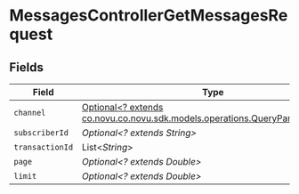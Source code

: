 # MessagesControllerGetMessagesRequest


## Fields

| Field                                                                                                                       | Type                                                                                                                        | Required                                                                                                                    | Description                                                                                                                 |
| --------------------------------------------------------------------------------------------------------------------------- | --------------------------------------------------------------------------------------------------------------------------- | --------------------------------------------------------------------------------------------------------------------------- | --------------------------------------------------------------------------------------------------------------------------- |
| `channel`                                                                                                                   | [Optional<? extends co.novu.co.novu.sdk.models.operations.QueryParamChannel>](../../models/operations/QueryParamChannel.md) | :heavy_minus_sign:                                                                                                          | N/A                                                                                                                         |
| `subscriberId`                                                                                                              | *Optional<? extends String>*                                                                                                | :heavy_minus_sign:                                                                                                          | N/A                                                                                                                         |
| `transactionId`                                                                                                             | List<*String*>                                                                                                              | :heavy_minus_sign:                                                                                                          | N/A                                                                                                                         |
| `page`                                                                                                                      | *Optional<? extends Double>*                                                                                                | :heavy_minus_sign:                                                                                                          | N/A                                                                                                                         |
| `limit`                                                                                                                     | *Optional<? extends Double>*                                                                                                | :heavy_minus_sign:                                                                                                          | N/A                                                                                                                         |